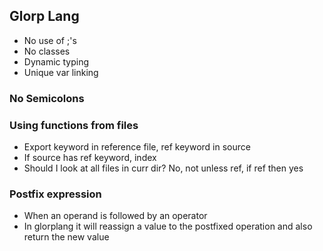 ## Glorp Lang
- No use of ;'s
- No classes
- Dynamic typing
- Unique var linking

### No Semicolons

### Using functions from files
- Export keyword in reference file, ref keyword in source
- If source has ref keyword, index 
- Should I look at all files in curr dir? No, not unless ref, if ref then yes

### Postfix expression
- When an operand is followed by an operator
- In glorplang it will reassign a value to the postfixed operation and also return the new value